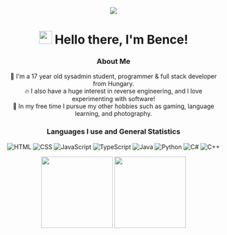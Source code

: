<div align="center">
  <img src="https://t3.ftcdn.net/jpg/02/62/90/26/360_F_262902658_P7byp0VgsKXxwWDkt6TMI7Fu6HHr6yxM.jpg" />  
  
  <h1><img src="https://emojis.slackmojis.com/emojis/images/1531849430/4246/blob-sunglasses.gif?1531849430" width="30"/> 
  	Hello there, I'm Bence!
  </h1>
   
  <h3>About Me</h3>
  
   🚀 I'm a 17 year old sysadmin student, programmer & full stack developer from Hungary.
   <br>
   🔥 I also have a huge interest in reverse engineering, and I love experimenting with software!
   <br>
   🌴 In my free time I pursue my other hobbies such as gaming, language learning, and photography.
   <br>

  <h3>Languages I use and General Statistics</h3>

  ![HTML](https://img.shields.io/badge/-HTML-000?&logo=HTML5)
  ![CSS](https://img.shields.io/badge/-CSS-000?&logo=CSS3)
  ![JavaScript](https://img.shields.io/badge/-JavaScript-000?&logo=JavaScript)
  ![TypeScript](https://img.shields.io/badge/-TypeScript-000?&logo=TypeScript&logoColor=007ACC)
  ![Java](https://img.shields.io/badge/-Java-000?&logo=Java&logoColor=007396)
  ![Python](https://img.shields.io/badge/-Python-000?&logo=python)
  ![C#](https://img.shields.io/badge/-C%23-000?&logo=C-sharp&logoColor=198c20)
  ![C++](https://img.shields.io/badge/-C++-000?&logo=c%2b%2b&logoColor=00599C)
  
  
  <div>
   <img height=165 src="https://github-readme-stats.vercel.app/api?username=x00bence&count_private=true&theme=radical&show_icons=true">
   <img height=165 src="https://github-readme-stats.vercel.app/api/top-langs/?username=x00bence&theme=radical">
  </div>
  
</div>
